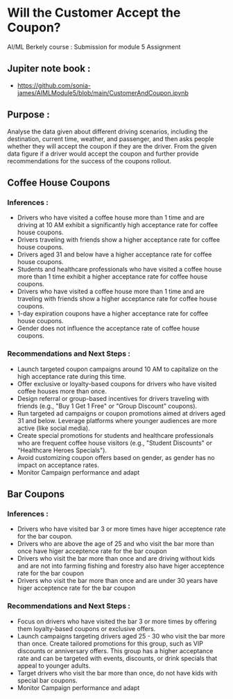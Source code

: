 # Will the Customer Accept the Coupon?
AI/ML Berkely course : Submission for module 5 Assignment

## **Jupiter note book  :** 
*  https://github.com/sonia-james/AIMLModule5/blob/main/CustomerAndCoupon.ipynb

## **Purpose :** 
Analyse the data given about different driving scenarios, including the destination, current time, weather, and passenger, and then asks people whether they will accept the coupon if they are the driver. From the given data figure if a driver would accept the coupon and further provide recommendations for the success of the coupons rollout. 

## **Coffee House Coupons**
### **Inferences :** 

* Drivers who have visited a coffee house more than 1 time and are driving at 10 AM exhibit a significantly high acceptance rate for coffee house coupons.
* Drivers traveling with friends show a higher acceptance rate for coffee house coupons.
* Drivers aged 31 and below have a higher acceptance rate for coffee house coupons.
* Students and healthcare professionals who have visited a coffee house more than 1 time exhibit a higher acceptance rate for coffee house coupons.
* Drivers who have visited a coffee house more than 1 time and are traveling with friends show a higher acceptance rate for coffee house coupons.
* 1-day expiration coupons have a higher acceptance rate for coffee house coupons.
* Gender does not influence the acceptance rate of coffee house coupons.

### **Recommendations and Next Steps :**
* Launch targeted coupon campaigns around 10 AM to capitalize on the high acceptance rate during this time.
* Offer exclusive or loyalty-based coupons for drivers who have visited coffee houses more than once.
* Design referral or group-based incentives for drivers traveling with friends (e.g., "Buy 1 Get 1 Free" or "Group Discount" coupons).
* Run targeted ad campaigns or coupon promotions aimed at drivers aged 31 and below. Leverage platforms where younger audiences are more active (like social media).
* Create special promotions for students and healthcare professionals who are frequent coffee house visitors (e.g., "Student Discounts" or "Healthcare Heroes Specials").
* Avoid customizing coupon offers based on gender, as gender has no impact on acceptance rates.
* Monitor Campaign performance and adapt

## **Bar Coupons**
### **Inferences :** 

* Drivers who have visited bar 3 or more times have higer acceptence rate for the bar coupon.
* Drivers who are above the age of 25 and who visit the bar more than once have higer acceptence rate for the bar coupon
* Drivers who visit the bar more than once and are driving without kids and are not into farming fishing and forestry also have higer acceptence rate for the bar coupon
* Drivers who visit the bar more than once and are under 30 years have higer acceptence rate for the bar coupon

### **Recommendations and Next Steps :**
* Focus on drivers who have visited the bar 3 or more times by offering them loyalty-based coupons or exclusive offers.
* Launch campaigns targeting drivers aged 25 - 30 who visit the bar more than once. Create tailored promotions for this group, such as VIP discounts or anniversary offers. This group has a higher acceptance rate and can be targeted with events, discounts, or drink specials that appeal to younger adults.
* Target drivers who visit the bar more than once, do not have kids with special bar coupons.
* Monitor Campaign performance and adapt
